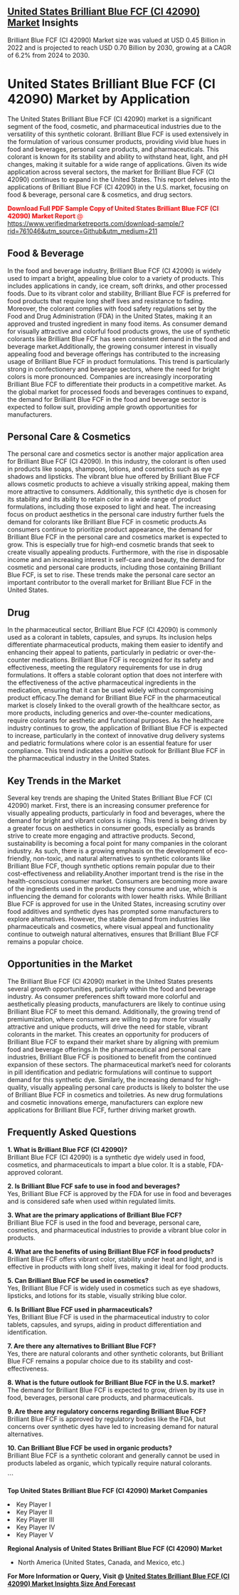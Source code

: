 <h2><a href="https://www.verifiedmarketreports.com/download-sample/?rid=761046&amp;utm_source=Github&amp;utm_medium=211" target="_blank">United States Brilliant Blue FCF (CI 42090) Market</a> Insights</h2><p>Brilliant Blue FCF (CI 42090) Market size was valued at USD 0.45 Billion in 2022 and is projected to reach USD 0.70 Billion by 2030, growing at a CAGR of 6.2% from 2024 to 2030.</p><p><h1>United States Brilliant Blue FCF (CI 42090) Market by Application</h1><p>The United States Brilliant Blue FCF (CI 42090) market is a significant segment of the food, cosmetic, and pharmaceutical industries due to the versatility of this synthetic colorant. Brilliant Blue FCF is used extensively in the formulation of various consumer products, providing vivid blue hues in food and beverages, personal care products, and pharmaceuticals. This colorant is known for its stability and ability to withstand heat, light, and pH changes, making it suitable for a wide range of applications. Given its wide application across several sectors, the market for Brilliant Blue FCF (CI 42090) continues to expand in the United States. This report delves into the applications of Brilliant Blue FCF (CI 42090) in the U.S. market, focusing on food & beverage, personal care & cosmetics, and drug sectors. <p><span class=""><span style="color: #ff0000;"><strong>Download Full PDF Sample Copy of United States Brilliant Blue FCF (CI 42090) Market Report</strong> @ </span><a href="https://www.verifiedmarketreports.com/download-sample/?rid=761046&amp;utm_source=Github&amp;utm_medium=211" target="_blank">https://www.verifiedmarketreports.com/download-sample/?rid=761046&amp;utm_source=Github&amp;utm_medium=211</a></span></p></p><h2>Food & Beverage</h2><p>In the food and beverage industry, Brilliant Blue FCF (CI 42090) is widely used to impart a bright, appealing blue color to a variety of products. This includes applications in candy, ice cream, soft drinks, and other processed foods. Due to its vibrant color and stability, Brilliant Blue FCF is preferred for food products that require long shelf lives and resistance to fading. Moreover, the colorant complies with food safety regulations set by the Food and Drug Administration (FDA) in the United States, making it an approved and trusted ingredient in many food items. As consumer demand for visually attractive and colorful food products grows, the use of synthetic colorants like Brilliant Blue FCF has seen consistent demand in the food and beverage market.Additionally, the growing consumer interest in visually appealing food and beverage offerings has contributed to the increasing usage of Brilliant Blue FCF in product formulations. This trend is particularly strong in confectionery and beverage sectors, where the need for bright colors is more pronounced. Companies are increasingly incorporating Brilliant Blue FCF to differentiate their products in a competitive market. As the global market for processed foods and beverages continues to expand, the demand for Brilliant Blue FCF in the food and beverage sector is expected to follow suit, providing ample growth opportunities for manufacturers.</p><h2>Personal Care & Cosmetics</h2><p>The personal care and cosmetics sector is another major application area for Brilliant Blue FCF (CI 42090). In this industry, the colorant is often used in products like soaps, shampoos, lotions, and cosmetics such as eye shadows and lipsticks. The vibrant blue hue offered by Brilliant Blue FCF allows cosmetic products to achieve a visually striking appeal, making them more attractive to consumers. Additionally, this synthetic dye is chosen for its stability and its ability to retain color in a wide range of product formulations, including those exposed to light and heat. The increasing focus on product aesthetics in the personal care industry further fuels the demand for colorants like Brilliant Blue FCF in cosmetic products.As consumers continue to prioritize product appearance, the demand for Brilliant Blue FCF in the personal care and cosmetics market is expected to grow. This is especially true for high-end cosmetic brands that seek to create visually appealing products. Furthermore, with the rise in disposable income and an increasing interest in self-care and beauty, the demand for cosmetic and personal care products, including those containing Brilliant Blue FCF, is set to rise. These trends make the personal care sector an important contributor to the overall market for Brilliant Blue FCF in the United States.</p><h2>Drug</h2><p>In the pharmaceutical sector, Brilliant Blue FCF (CI 42090) is commonly used as a colorant in tablets, capsules, and syrups. Its inclusion helps differentiate pharmaceutical products, making them easier to identify and enhancing their appeal to patients, particularly in pediatric or over-the-counter medications. Brilliant Blue FCF is recognized for its safety and effectiveness, meeting the regulatory requirements for use in drug formulations. It offers a stable colorant option that does not interfere with the effectiveness of the active pharmaceutical ingredients in the medication, ensuring that it can be used widely without compromising product efficacy.The demand for Brilliant Blue FCF in the pharmaceutical market is closely linked to the overall growth of the healthcare sector, as more products, including generics and over-the-counter medications, require colorants for aesthetic and functional purposes. As the healthcare industry continues to grow, the application of Brilliant Blue FCF is expected to increase, particularly in the context of innovative drug delivery systems and pediatric formulations where color is an essential feature for user compliance. This trend indicates a positive outlook for Brilliant Blue FCF in the pharmaceutical industry in the United States.</p><h2>Key Trends in the Market</h2><p>Several key trends are shaping the United States Brilliant Blue FCF (CI 42090) market. First, there is an increasing consumer preference for visually appealing products, particularly in food and beverages, where the demand for bright and vibrant colors is rising. This trend is being driven by a greater focus on aesthetics in consumer goods, especially as brands strive to create more engaging and attractive products. Second, sustainability is becoming a focal point for many companies in the colorant industry. As such, there is a growing emphasis on the development of eco-friendly, non-toxic, and natural alternatives to synthetic colorants like Brilliant Blue FCF, though synthetic options remain popular due to their cost-effectiveness and reliability.Another important trend is the rise in the health-conscious consumer market. Consumers are becoming more aware of the ingredients used in the products they consume and use, which is influencing the demand for colorants with lower health risks. While Brilliant Blue FCF is approved for use in the United States, increasing scrutiny over food additives and synthetic dyes has prompted some manufacturers to explore alternatives. However, the stable demand from industries like pharmaceuticals and cosmetics, where visual appeal and functionality continue to outweigh natural alternatives, ensures that Brilliant Blue FCF remains a popular choice.</p><h2>Opportunities in the Market</h2><p>The Brilliant Blue FCF (CI 42090) market in the United States presents several growth opportunities, particularly within the food and beverage industry. As consumer preferences shift toward more colorful and aesthetically pleasing products, manufacturers are likely to continue using Brilliant Blue FCF to meet this demand. Additionally, the growing trend of premiumization, where consumers are willing to pay more for visually attractive and unique products, will drive the need for stable, vibrant colorants in the market. This creates an opportunity for producers of Brilliant Blue FCF to expand their market share by aligning with premium food and beverage offerings.In the pharmaceutical and personal care industries, Brilliant Blue FCF is positioned to benefit from the continued expansion of these sectors. The pharmaceutical market’s need for colorants in pill identification and pediatric formulations will continue to support demand for this synthetic dye. Similarly, the increasing demand for high-quality, visually appealing personal care products is likely to bolster the use of Brilliant Blue FCF in cosmetics and toiletries. As new drug formulations and cosmetic innovations emerge, manufacturers can explore new applications for Brilliant Blue FCF, further driving market growth.</p><h2>Frequently Asked Questions</h2><p><strong>1. What is Brilliant Blue FCF (CI 42090)?</strong><br> Brilliant Blue FCF (CI 42090) is a synthetic dye widely used in food, cosmetics, and pharmaceuticals to impart a blue color. It is a stable, FDA-approved colorant.</p><p><strong>2. Is Brilliant Blue FCF safe to use in food and beverages?</strong><br> Yes, Brilliant Blue FCF is approved by the FDA for use in food and beverages and is considered safe when used within regulated limits.</p><p><strong>3. What are the primary applications of Brilliant Blue FCF?</strong><br> Brilliant Blue FCF is used in the food and beverage, personal care, cosmetics, and pharmaceutical industries to provide a vibrant blue color in products.</p><p><strong>4. What are the benefits of using Brilliant Blue FCF in food products?</strong><br> Brilliant Blue FCF offers vibrant color, stability under heat and light, and is effective in products with long shelf lives, making it ideal for food products.</p><p><strong>5. Can Brilliant Blue FCF be used in cosmetics?</strong><br> Yes, Brilliant Blue FCF is widely used in cosmetics such as eye shadows, lipsticks, and lotions for its stable, visually striking blue color.</p><p><strong>6. Is Brilliant Blue FCF used in pharmaceuticals?</strong><br> Yes, Brilliant Blue FCF is used in the pharmaceutical industry to color tablets, capsules, and syrups, aiding in product differentiation and identification.</p><p><strong>7. Are there any alternatives to Brilliant Blue FCF?</strong><br> Yes, there are natural colorants and other synthetic colorants, but Brilliant Blue FCF remains a popular choice due to its stability and cost-effectiveness.</p><p><strong>8. What is the future outlook for Brilliant Blue FCF in the U.S. market?</strong><br> The demand for Brilliant Blue FCF is expected to grow, driven by its use in food, beverages, personal care products, and pharmaceuticals.</p><p><strong>9. Are there any regulatory concerns regarding Brilliant Blue FCF?</strong><br> Brilliant Blue FCF is approved by regulatory bodies like the FDA, but concerns over synthetic dyes have led to increasing demand for natural alternatives.</p><p><strong>10. Can Brilliant Blue FCF be used in organic products?</strong><br> Brilliant Blue FCF is a synthetic colorant and generally cannot be used in products labeled as organic, which typically require natural colorants.</p>```</p><p><strong>Top United States Brilliant Blue FCF (CI 42090) Market Companies</strong></p><div data-test-id=""><p><li>Key Player I</li><li> Key Player II</li><li> Key Player III</li><li> Key Player IV</li><li> Key Player V</li></p><div><strong>Regional Analysis of&nbsp;United States Brilliant Blue FCF (CI 42090) Market</strong></div><ul><li dir="ltr"><p dir="ltr">North America&nbsp;(United States, Canada, and Mexico, etc.)</p></li></ul><p><strong>For More Information or Query, Visit @&nbsp;</strong><strong><a href="https://www.verifiedmarketreports.com/product/brilliant-blue-fcf-ci-42090-market/?utm_source=Github&amp;utm_medium=211" target="_blank">United States Brilliant Blue FCF (CI 42090) Market Insights Size And Forecast</a></strong></p></div>
